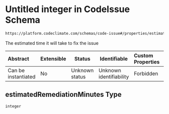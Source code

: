 # Untitled integer in CodeIssue Schema

```txt
https://platform.codeclimate.com/schemas/code-issue#/properties/estimatedRemediationMinutes
```

The estimated time it will take to fix the issue


| Abstract            | Extensible | Status         | Identifiable            | Custom Properties | Additional Properties | Access Restrictions | Defined In                                                                            |
| :------------------ | ---------- | -------------- | ----------------------- | :---------------- | --------------------- | ------------------- | ------------------------------------------------------------------------------------- |
| Can be instantiated | No         | Unknown status | Unknown identifiability | Forbidden         | Allowed               | none                | [CodeIssue.schema.json\*](../../schemas/CodeIssue.schema.json "open original schema") |

## estimatedRemediationMinutes Type

`integer`
